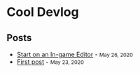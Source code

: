 # Cool Devlog

## Posts

* [Start on an In-game Editor](/editing_stuff.md) - <small>May 26, 2020</small>
* [First post](/first-post.md) - <small>May 23, 2020</small>
